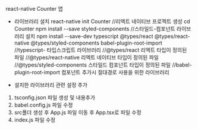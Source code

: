 react-native
Counter 앱

* 라이브러리 설치
react-native init Counter //리엑트 네이티브 프로젝트 생성
cd Counter
npm install --save styled-components //스타일드-컴포넌트 라이브러리 설치
npm install --save-dev typescript @types/react @types/react-native @types/styled-components babel-plugin-root-import
//typescript- 타입스크립트 라이브러리
//@types/react 리엑트 타입이 정의된 파일
//@types/react-native 리엑트 네이티브 타입이 정의된 파일
//@types/styled-components 스타일드 컴포넌트 타입이 정의된 파일
//babel-plugin-root-import 컴포넌트 추가시 절대경로 사용을 위한 라이브러리

* 설치한 라이브러리 관련 설정 추가
1. tsconfig.json 파일 생성 및 내용추가
2. babel.config.js 파일 수정
3. src폴더 생성 후 App.js 파일 이동 후 App.tsx로 파일 수정
4. index.js 파일 수정

